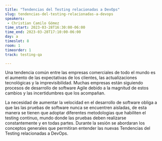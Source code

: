 ```yaml
---
title: "Tendencias del Testing relacionadas a DevOps"
slug: tendencias-del-testing-relacionadas-a-devops
speakers:
 - Christian Camilo Gómez
time_start: 2023-03-28T16:30:00-06:00
time_end: 2023-03-28T17:10:00-06:00
day: a
timeslot: 8
room: 1
timeorder: 1
track: testing-qa

---
```


Una tendencia común entre las empresas comerciales de todo el mundo es el aumento de las expectativas de los clientes, las actualizaciones tecnológicas y la imprevisibilidad. Muchas empresas están siguiendo procesos de desarrollo de software Agile debido a la magnitud de estos cambios y las incertidumbres que los acompañan.

La necesidad de aumentar la velocidad en el desarrollo de software obliga a que las las pruebas de software nunca se encuentren aisladas, de esta manera se tienen que adoptar diferentes metodologias que habiliten el testing continuo, mundo donde las pruebas deben realizarse constantemente y en todas partes. Durante la sesión se abordaran los conceptos generales que permitiran entender las nuevas Tendencias del Testing relacionadas a DevOps.